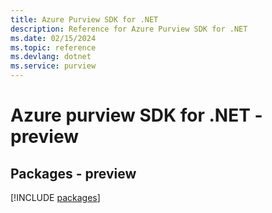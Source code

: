 ```yaml
---
title: Azure Purview SDK for .NET
description: Reference for Azure Purview SDK for .NET
ms.date: 02/15/2024
ms.topic: reference
ms.devlang: dotnet
ms.service: purview
---
```

# Azure purview SDK for .NET - preview
## Packages - preview
[!INCLUDE [packages](purview-index.md)]